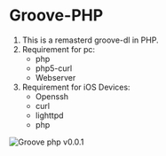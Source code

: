 # Groove-PHP

1. This is a remasterd groove-dl in PHP.
2. Requirement for pc:
   * php 
   * php5-curl
   * Webserver
3. Requirement for iOS Devices:
   * Openssh
   * curl
   * lighttpd
   * php


![Groove php v0.0.1](https://github.com/unconed/TermKit/raw/master/Mockups/Shot-0.3.png)
